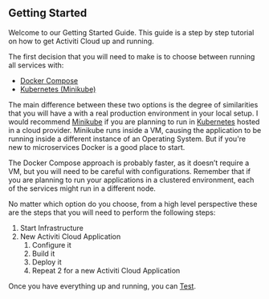 ## Getting Started

Welcome to our Getting Started Guide. This guide is a step by step tutorial on how to get Activiti Cloud up and running.

The first decision that you will need to make is to choose between running all services with:

* [Docker Compose](docker.md)
* [Kubernetes (Minikube)](minikube.md)

The main difference between these two options is the degree of similarities that you will have a with a real production environment in your local setup. I would recommend [Minikube](https://github.com/kubernetes/minikube) if you are planning to run in [Kubernetes](https://kubernetes.io/) hosted in a cloud provider. Minikube runs inside a VM, causing the application to be running inside a different instance of an Operating System. But if you're new to microservices Docker is a good place to start.

The Docker Compose approach is probably faster, as it doesn’t require a VM, but you will need to be careful with configurations. Remember that if you are planning to run your applications in a clustered environment, each of the services might run in a different node.

No matter which option do you choose, from a high level perspective these are the steps that you will need to perform the following steps:

1. Start Infrastructure
2. New Activiti Cloud Application
   1. Configure it
   2. Build it
   3. Deploy it
   4. Repeat 2 for a new Activiti Cloud Application


Once you have everything up and running, you can [Test](testing.md).
